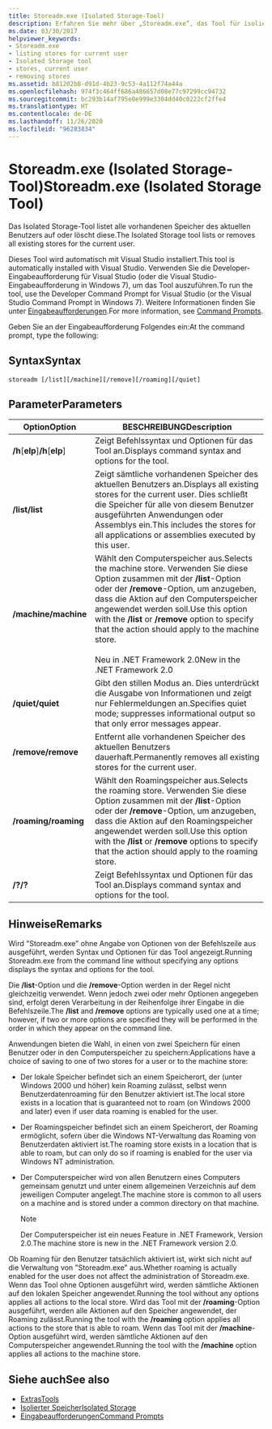 ```yaml
---
title: Storeadm.exe (Isolated Storage-Tool)
description: Erfahren Sie mehr über „Storeadm.exe“, das Tool für isolierten Speicher. Dieses Tool listet alle vorhandenen Speicher des aktuellen Benutzers auf oder entfernt diese.
ms.date: 03/30/2017
helpviewer_keywords:
- Storeadm.exe
- listing stores for current user
- Isolated Storage tool
- stores, current user
- removing stores
ms.assetid: b81202b8-d91d-4b23-9c53-4a112f74a44a
ms.openlocfilehash: 974f3c464ff686a486657d08e77c97299cc94732
ms.sourcegitcommit: bc293b14af795e0e999e3304dd40c0222cf2ffe4
ms.translationtype: HT
ms.contentlocale: de-DE
ms.lasthandoff: 11/26/2020
ms.locfileid: "96283834"
---
```

# <a name="storeadmexe-isolated-storage-tool"></a><span data-ttu-id="1d0cf-104">Storeadm.exe (Isolated Storage-Tool)</span><span class="sxs-lookup"><span data-stu-id="1d0cf-104">Storeadm.exe (Isolated Storage Tool)</span></span>

<span data-ttu-id="1d0cf-105">Das Isolated Storage-Tool listet alle vorhandenen Speicher des aktuellen Benutzers auf oder löscht diese.</span><span class="sxs-lookup"><span data-stu-id="1d0cf-105">The Isolated Storage tool lists or removes all existing stores for the current user.</span></span>  
  
 <span data-ttu-id="1d0cf-106">Dieses Tool wird automatisch mit Visual Studio installiert.</span><span class="sxs-lookup"><span data-stu-id="1d0cf-106">This tool is automatically installed with Visual Studio.</span></span> <span data-ttu-id="1d0cf-107">Verwenden Sie die Developer-Eingabeaufforderung für Visual Studio (oder die Visual Studio-Eingabeaufforderung in Windows 7), um das Tool auszuführen.</span><span class="sxs-lookup"><span data-stu-id="1d0cf-107">To run the tool, use the Developer Command Prompt for Visual Studio (or the Visual Studio Command Prompt in Windows 7).</span></span> <span data-ttu-id="1d0cf-108">Weitere Informationen finden Sie unter [Eingabeaufforderungen](developer-command-prompt-for-vs.md).</span><span class="sxs-lookup"><span data-stu-id="1d0cf-108">For more information, see [Command Prompts](developer-command-prompt-for-vs.md).</span></span>  
  
 <span data-ttu-id="1d0cf-109">Geben Sie an der Eingabeaufforderung Folgendes ein:</span><span class="sxs-lookup"><span data-stu-id="1d0cf-109">At the command prompt, type the following:</span></span>  
  
## <a name="syntax"></a><span data-ttu-id="1d0cf-110">Syntax</span><span class="sxs-lookup"><span data-stu-id="1d0cf-110">Syntax</span></span>  
  
```console  
storeadm [/list][/machine][/remove][/roaming][/quiet]  
```  
  
## <a name="parameters"></a><span data-ttu-id="1d0cf-111">Parameter</span><span class="sxs-lookup"><span data-stu-id="1d0cf-111">Parameters</span></span>  
  
|<span data-ttu-id="1d0cf-112">Option</span><span class="sxs-lookup"><span data-stu-id="1d0cf-112">Option</span></span>|<span data-ttu-id="1d0cf-113">BESCHREIBUNG</span><span class="sxs-lookup"><span data-stu-id="1d0cf-113">Description</span></span>|  
|------------|-----------------|  
|<span data-ttu-id="1d0cf-114">**/h**[**elp**]</span><span class="sxs-lookup"><span data-stu-id="1d0cf-114">**/h**[**elp**]</span></span>|<span data-ttu-id="1d0cf-115">Zeigt Befehlssyntax und Optionen für das Tool an.</span><span class="sxs-lookup"><span data-stu-id="1d0cf-115">Displays command syntax and options for the tool.</span></span>|  
|<span data-ttu-id="1d0cf-116">**/list**</span><span class="sxs-lookup"><span data-stu-id="1d0cf-116">**/list**</span></span>|<span data-ttu-id="1d0cf-117">Zeigt sämtliche vorhandenen Speicher des aktuellen Benutzers an.</span><span class="sxs-lookup"><span data-stu-id="1d0cf-117">Displays all existing stores for the current user.</span></span> <span data-ttu-id="1d0cf-118">Dies schließt die Speicher für alle von diesem Benutzer ausgeführten Anwendungen oder Assemblys ein.</span><span class="sxs-lookup"><span data-stu-id="1d0cf-118">This includes the stores for all applications or assemblies executed by this user.</span></span>|  
|<span data-ttu-id="1d0cf-119">**/machine**</span><span class="sxs-lookup"><span data-stu-id="1d0cf-119">**/machine**</span></span>|<span data-ttu-id="1d0cf-120">Wählt den Computerspeicher aus.</span><span class="sxs-lookup"><span data-stu-id="1d0cf-120">Selects the machine store.</span></span> <span data-ttu-id="1d0cf-121">Verwenden Sie diese Option zusammen mit der **/list**-Option oder der **/remove**-Option, um anzugeben, dass die Aktion auf den Computerspeicher angewendet werden soll.</span><span class="sxs-lookup"><span data-stu-id="1d0cf-121">Use this option with the **/list** or **/remove** option to specify that the action should apply to the machine store.</span></span><br /><br /> <span data-ttu-id="1d0cf-122">Neu in .NET Framework 2.0</span><span class="sxs-lookup"><span data-stu-id="1d0cf-122">New in the .NET Framework 2.0</span></span>|  
|<span data-ttu-id="1d0cf-123">**/quiet**</span><span class="sxs-lookup"><span data-stu-id="1d0cf-123">**/quiet**</span></span>|<span data-ttu-id="1d0cf-124">Gibt den stillen Modus an. Dies unterdrückt die Ausgabe von Informationen und zeigt nur Fehlermeldungen an.</span><span class="sxs-lookup"><span data-stu-id="1d0cf-124">Specifies quiet mode; suppresses informational output so that only error messages appear.</span></span>|  
|<span data-ttu-id="1d0cf-125">**/remove**</span><span class="sxs-lookup"><span data-stu-id="1d0cf-125">**/remove**</span></span>|<span data-ttu-id="1d0cf-126">Entfernt alle vorhandenen Speicher des aktuellen Benutzers dauerhaft.</span><span class="sxs-lookup"><span data-stu-id="1d0cf-126">Permanently removes all existing stores for the current user.</span></span>|  
|<span data-ttu-id="1d0cf-127">**/roaming**</span><span class="sxs-lookup"><span data-stu-id="1d0cf-127">**/roaming**</span></span>|<span data-ttu-id="1d0cf-128">Wählt den Roamingspeicher aus.</span><span class="sxs-lookup"><span data-stu-id="1d0cf-128">Selects the roaming store.</span></span> <span data-ttu-id="1d0cf-129">Verwenden Sie diese Option zusammen mit der **/list**-Option oder der **/remove**-Option, um anzugeben, dass die Aktion auf den Roamingspeicher angewendet werden soll.</span><span class="sxs-lookup"><span data-stu-id="1d0cf-129">Use this option with the **/list** or **/remove** options to specify that the action should apply to the roaming store.</span></span>|  
|<span data-ttu-id="1d0cf-130">**/?**</span><span class="sxs-lookup"><span data-stu-id="1d0cf-130">**/?**</span></span>|<span data-ttu-id="1d0cf-131">Zeigt Befehlssyntax und Optionen für das Tool an.</span><span class="sxs-lookup"><span data-stu-id="1d0cf-131">Displays command syntax and options for the tool.</span></span>|  
  
## <a name="remarks"></a><span data-ttu-id="1d0cf-132">Hinweise</span><span class="sxs-lookup"><span data-stu-id="1d0cf-132">Remarks</span></span>  

 <span data-ttu-id="1d0cf-133">Wird "Storeadm.exe" ohne Angabe von Optionen von der Befehlszeile aus ausgeführt, werden Syntax und Optionen für das Tool angezeigt.</span><span class="sxs-lookup"><span data-stu-id="1d0cf-133">Running Storeadm.exe from the command line without specifying any options displays the syntax and options for the tool.</span></span>  
  
 <span data-ttu-id="1d0cf-134">Die **/list**-Option und die **/remove**-Option werden in der Regel nicht gleichzeitig verwendet. Wenn jedoch zwei oder mehr Optionen angegeben sind, erfolgt deren Verarbeitung in der Reihenfolge ihrer Eingabe in die Befehlszeile.</span><span class="sxs-lookup"><span data-stu-id="1d0cf-134">The **/list** and **/remove** options are typically used one at a time; however, if two or more options are specified they will be performed in the order in which they appear on the command line.</span></span>  
  
 <span data-ttu-id="1d0cf-135">Anwendungen bieten die Wahl, in einen von zwei Speichern für einen Benutzer oder in den Computerspeicher zu speichern:</span><span class="sxs-lookup"><span data-stu-id="1d0cf-135">Applications have a choice of saving to one of two stores for a user or to the machine store:</span></span>  
  
- <span data-ttu-id="1d0cf-136">Der lokale Speicher befindet sich an einem Speicherort, der (unter Windows 2000 und höher) kein Roaming zulässt, selbst wenn Benutzerdatenroaming für den Benutzer aktiviert ist.</span><span class="sxs-lookup"><span data-stu-id="1d0cf-136">The local store exists in a location that is guaranteed not to roam (on Windows 2000 and later) even if user data roaming is enabled for the user.</span></span>  
  
- <span data-ttu-id="1d0cf-137">Der Roamingspeicher befindet sich an einem Speicherort, der Roaming ermöglicht, sofern über die Windows NT-Verwaltung das Roaming von Benutzerdaten aktiviert ist.</span><span class="sxs-lookup"><span data-stu-id="1d0cf-137">The roaming store exists in a location that is able to roam, but can only do so if roaming is enabled for the user via Windows NT administration.</span></span>  
  
- <span data-ttu-id="1d0cf-138">Der Computerspeicher wird von allen Benutzern eines Computers gemeinsam genutzt und unter einem allgemeinen Verzeichnis auf dem jeweiligen Computer angelegt.</span><span class="sxs-lookup"><span data-stu-id="1d0cf-138">The machine store is common to all users on a machine and is stored under a common directory on that machine.</span></span>  
  
    > [!NOTE]
    > <span data-ttu-id="1d0cf-139">Der Computerspeicher ist ein neues Feature in .NET Framework, Version 2.0.</span><span class="sxs-lookup"><span data-stu-id="1d0cf-139">The machine store is new in the .NET Framework version 2.0.</span></span>  
  
 <span data-ttu-id="1d0cf-140">Ob Roaming für den Benutzer tatsächlich aktiviert ist, wirkt sich nicht auf die Verwaltung von "Storeadm.exe" aus.</span><span class="sxs-lookup"><span data-stu-id="1d0cf-140">Whether roaming is actually enabled for the user does not affect the administration of Storeadm.exe.</span></span> <span data-ttu-id="1d0cf-141">Wenn das Tool ohne Optionen ausgeführt wird, werden sämtliche Aktionen auf den lokalen Speicher angewendet.</span><span class="sxs-lookup"><span data-stu-id="1d0cf-141">Running the tool without any options applies all actions to the local store.</span></span> <span data-ttu-id="1d0cf-142">Wird das Tool mit der **/roaming**-Option ausgeführt, werden alle Aktionen auf den Speicher angewendet, der Roaming zulässt.</span><span class="sxs-lookup"><span data-stu-id="1d0cf-142">Running the tool with the **/roaming** option applies all actions to the store that is able to roam.</span></span> <span data-ttu-id="1d0cf-143">Wenn das Tool mit der **/machine**-Option ausgeführt wird, werden sämtliche Aktionen auf den Computerspeicher angewendet.</span><span class="sxs-lookup"><span data-stu-id="1d0cf-143">Running the tool with the **/machine** option applies all actions to the machine store.</span></span>  
  
## <a name="see-also"></a><span data-ttu-id="1d0cf-144">Siehe auch</span><span class="sxs-lookup"><span data-stu-id="1d0cf-144">See also</span></span>

- [<span data-ttu-id="1d0cf-145">Extras</span><span class="sxs-lookup"><span data-stu-id="1d0cf-145">Tools</span></span>](index.md)
- [<span data-ttu-id="1d0cf-146">Isolierter Speicher</span><span class="sxs-lookup"><span data-stu-id="1d0cf-146">Isolated Storage</span></span>](../../standard/io/isolated-storage.md)
- [<span data-ttu-id="1d0cf-147">Eingabeaufforderungen</span><span class="sxs-lookup"><span data-stu-id="1d0cf-147">Command Prompts</span></span>](developer-command-prompt-for-vs.md)
